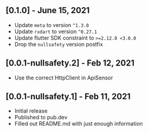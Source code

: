 ## [0.1.0] - June 15, 2021

* Update `meta` to version `^1.3.0`
* Update `rxdart` to version `^0.27.1`
* Update flutter SDK constraint to `>=2.12.0 <3.0.0`
* Drop the `nullsafety` version postfix

## [0.0.1-nullsafety.2] - Feb 12, 2021

* Use the correct HttpClient in ApiSensor

## [0.0.1-nullsafety.1] - Feb 11, 2021

* Initial release
* Published to pub.dev
* Filled out README.md with just enough information